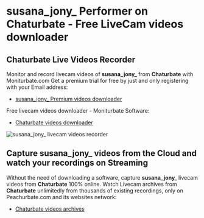 # susana_jony_ Performer on Chaturbate - Free LiveCam videos downloader

## Chaturbate Live Videos Recorder

Monitor and record livecam videos of **susana_jony_** from **Chaturbate** with Moniturbate.com
Get a premium trial for free by just and only registering with your Email address:
* [susana_jony_ Premium videos downloader](https://moniturbate.com/request-demo-licence-key.html)

Free livecam videos downloader - Moniturbate Software:
* [Chaturbate videos downloader](https://moniturbate.com/moniturbate-download-software.html)

![susana_jony_ livecam videos recorder](https://peachurnet.com/templates/moniturbate-software.png)


## Capture susana_jony_ videos from the Cloud and watch your recordings on Streaming

Without the need of downloading a software, capture **susana_jony_** livecam videos from **Chaturbate** 100% online.
Watch Livecam archives from **Chaturbate** unlimitedly from thousands of existing recordings, only on Peachurbate.com and its websites network:
* [Chaturbate videos archives](https://peachurnet.com/)